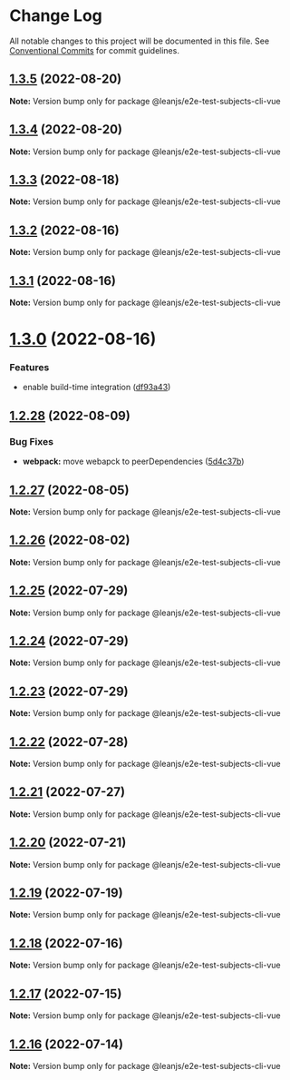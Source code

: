 # Change Log

All notable changes to this project will be documented in this file.
See [Conventional Commits](https://conventionalcommits.org) for commit guidelines.

## [1.3.5](https://github.com/leanjs/leanjs/compare/@leanjs/e2e-test-subjects-cli-vue@1.3.4...@leanjs/e2e-test-subjects-cli-vue@1.3.5) (2022-08-20)

**Note:** Version bump only for package @leanjs/e2e-test-subjects-cli-vue





## [1.3.4](https://github.com/leanjs/leanjs/compare/@leanjs/e2e-test-subjects-cli-vue@1.3.3...@leanjs/e2e-test-subjects-cli-vue@1.3.4) (2022-08-20)

**Note:** Version bump only for package @leanjs/e2e-test-subjects-cli-vue





## [1.3.3](https://github.com/leanjs/leanjs/compare/@leanjs/e2e-test-subjects-cli-vue@1.3.2...@leanjs/e2e-test-subjects-cli-vue@1.3.3) (2022-08-18)

**Note:** Version bump only for package @leanjs/e2e-test-subjects-cli-vue





## [1.3.2](https://github.com/leanjs/leanjs/compare/@leanjs/e2e-test-subjects-cli-vue@1.3.1...@leanjs/e2e-test-subjects-cli-vue@1.3.2) (2022-08-16)

**Note:** Version bump only for package @leanjs/e2e-test-subjects-cli-vue





## [1.3.1](https://github.com/leanjs/leanjs/compare/@leanjs/e2e-test-subjects-cli-vue@1.3.0...@leanjs/e2e-test-subjects-cli-vue@1.3.1) (2022-08-16)

**Note:** Version bump only for package @leanjs/e2e-test-subjects-cli-vue





# [1.3.0](https://github.com/leanjs/leanjs/compare/@leanjs/e2e-test-subjects-cli-vue@1.2.28...@leanjs/e2e-test-subjects-cli-vue@1.3.0) (2022-08-16)


### Features

* enable build-time integration ([df93a43](https://github.com/leanjs/leanjs/commit/df93a433f869a659ace4fb1388608fdd415071b0))





## [1.2.28](https://github.com/leanjs/leanjs/compare/@leanjs/e2e-test-subjects-cli-vue@1.2.27...@leanjs/e2e-test-subjects-cli-vue@1.2.28) (2022-08-09)


### Bug Fixes

* **webpack:** move webapck to peerDependencies ([5d4c37b](https://github.com/leanjs/leanjs/commit/5d4c37bde96240a8056c9fb6dfafb9d4f082eb3b))





## [1.2.27](https://github.com/leanjs/leanjs/compare/@leanjs/e2e-test-subjects-cli-vue@1.2.26...@leanjs/e2e-test-subjects-cli-vue@1.2.27) (2022-08-05)

**Note:** Version bump only for package @leanjs/e2e-test-subjects-cli-vue





## [1.2.26](https://github.com/leanjs/leanjs/compare/@leanjs/e2e-test-subjects-cli-vue@1.2.25...@leanjs/e2e-test-subjects-cli-vue@1.2.26) (2022-08-02)

**Note:** Version bump only for package @leanjs/e2e-test-subjects-cli-vue





## [1.2.25](https://github.com/leanjs/leanjs/compare/@leanjs/e2e-test-subjects-cli-vue@1.2.24...@leanjs/e2e-test-subjects-cli-vue@1.2.25) (2022-07-29)

**Note:** Version bump only for package @leanjs/e2e-test-subjects-cli-vue





## [1.2.24](https://github.com/leanjs/leanjs/compare/@leanjs/e2e-test-subjects-cli-vue@1.2.23...@leanjs/e2e-test-subjects-cli-vue@1.2.24) (2022-07-29)

**Note:** Version bump only for package @leanjs/e2e-test-subjects-cli-vue





## [1.2.23](https://github.com/leanjs/leanjs/compare/@leanjs/e2e-test-subjects-cli-vue@1.2.22...@leanjs/e2e-test-subjects-cli-vue@1.2.23) (2022-07-29)

**Note:** Version bump only for package @leanjs/e2e-test-subjects-cli-vue





## [1.2.22](https://github.com/leanjs/leanjs/compare/@leanjs/e2e-test-subjects-cli-vue@1.2.21...@leanjs/e2e-test-subjects-cli-vue@1.2.22) (2022-07-28)

**Note:** Version bump only for package @leanjs/e2e-test-subjects-cli-vue





## [1.2.21](https://github.com/leanjs/leanjs/compare/@leanjs/e2e-test-subjects-cli-vue@1.2.20...@leanjs/e2e-test-subjects-cli-vue@1.2.21) (2022-07-27)

**Note:** Version bump only for package @leanjs/e2e-test-subjects-cli-vue





## [1.2.20](https://github.com/leanjs/leanjs/compare/@leanjs/e2e-test-subjects-cli-vue@1.2.19...@leanjs/e2e-test-subjects-cli-vue@1.2.20) (2022-07-21)

**Note:** Version bump only for package @leanjs/e2e-test-subjects-cli-vue





## [1.2.19](https://github.com/leanjs/leanjs/compare/@leanjs/e2e-test-subjects-cli-vue@1.2.18...@leanjs/e2e-test-subjects-cli-vue@1.2.19) (2022-07-19)

**Note:** Version bump only for package @leanjs/e2e-test-subjects-cli-vue





## [1.2.18](https://github.com/leanjs/leanjs/compare/@leanjs/e2e-test-subjects-cli-vue@1.2.17...@leanjs/e2e-test-subjects-cli-vue@1.2.18) (2022-07-16)

**Note:** Version bump only for package @leanjs/e2e-test-subjects-cli-vue





## [1.2.17](https://github.com/leanjs/leanjs/compare/@leanjs/e2e-test-subjects-cli-vue@1.2.16...@leanjs/e2e-test-subjects-cli-vue@1.2.17) (2022-07-15)

**Note:** Version bump only for package @leanjs/e2e-test-subjects-cli-vue





## [1.2.16](https://github.com/leanjs/leanjs/compare/@leanjs/e2e-test-subjects-cli-vue@1.2.15...@leanjs/e2e-test-subjects-cli-vue@1.2.16) (2022-07-14)

**Note:** Version bump only for package @leanjs/e2e-test-subjects-cli-vue
